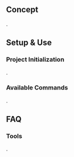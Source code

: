 ## Concept

.

## Setup & Use

### Project Initialization
.

### Available Commands

.

## FAQ

### Tools

.
